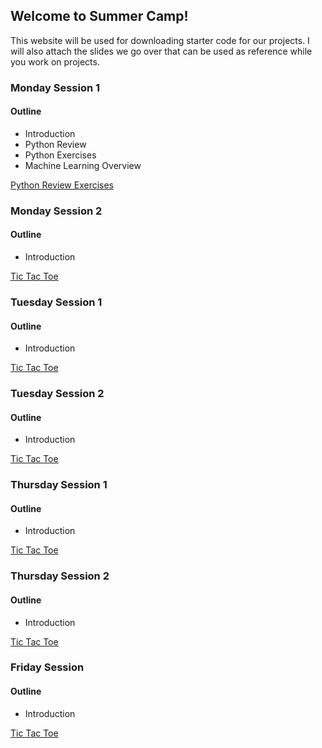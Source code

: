 ## Welcome to Summer Camp!

This website will be used for downloading starter code for our projects. I will also attach the slides we go over that can be used as reference while you work on projects.

### Monday Session 1

#### Outline
- Introduction
- Python Review
- Python Exercises
- Machine Learning Overview

[Python Review Exercises](starter-code/PythonReviewExercises.pdf)

### Monday Session 2

#### Outline
- Introduction

[Tic Tac Toe](starter-code/tictactoe.py)

### Tuesday Session 1

#### Outline
- Introduction

[Tic Tac Toe](starter-code/tictactoe.py)

### Tuesday Session 2

#### Outline
- Introduction

[Tic Tac Toe](starter-code/tictactoe.py)

### Thursday Session 1

#### Outline
- Introduction

[Tic Tac Toe](starter-code/tictactoe.py)

### Thursday Session 2

#### Outline
- Introduction

[Tic Tac Toe](starter-code/tictactoe.py)

### Friday Session

#### Outline
- Introduction

[Tic Tac Toe](starter-code/tictactoe.py)

<!-- Markdown is a lightweight and easy-to-use syntax for styling your writing. It includes conventions for

```markdown
Syntax highlighted code block

# Header 1
## Header 2
### Header 3

- Bulleted
- List

1. Numbered
2. List

**Bold** and _Italic_ and `Code` text

[Link](url) and ![Image](src)
```

For more details see [Basic writing and formatting syntax](https://docs.github.com/en/github/writing-on-github/getting-started-with-writing-and-formatting-on-github/basic-writing-and-formatting-syntax).

### Jekyll Themes

Your Pages site will use the layout and styles from the Jekyll theme you have selected in your [repository settings](https://github.com/KU-CS-Camp/KU-CS-Camp.github.io/settings/pages). The name of this theme is saved in the Jekyll `_config.yml` configuration file.

### Support or Contact

Having trouble with Pages? Check out our [documentation](https://docs.github.com/categories/github-pages-basics/) or [contact support](https://support.github.com/contact) and we’ll help you sort it out.
 -->
